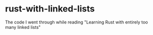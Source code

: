 # rust-with-linked-lists
The code I went through while reading "Learning Rust with entirely too many linked lists"
